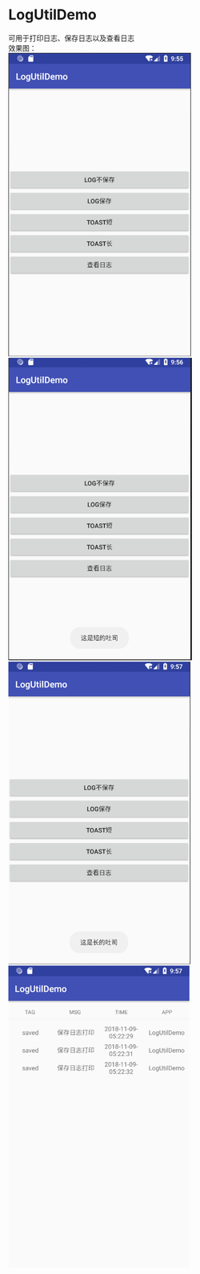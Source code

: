# LogUtilDemo
可用于打印日志、保存日志以及查看日志</br>
效果图：</br>
![image](https://github.com/TankSao/LogUtilDemo/blob/master/image/img1.png)</br>
![image](https://github.com/TankSao/LogUtilDemo/blob/master/image/img2.png)</br>
![image](https://github.com/TankSao/LogUtilDemo/blob/master/image/img3.png)</br>
![image](https://github.com/TankSao/LogUtilDemo/blob/master/image/img4.png)</br>
